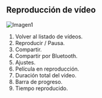 ## Reproducción de vídeo

![Imagen1](http://static.energysistem.com/images/manuals/42436/58d2ad4e6ff0f.jpg)

1. Volver al listado de vídeos.
2. Reproducir / Pausa.
3. Compartir.
4. Compartir por Bluetooth.
5. Ajustes.
6. Película en reproducción.
7. Duración total del video.
8. Barra de progreso.
9. Tiempo reproducido.

